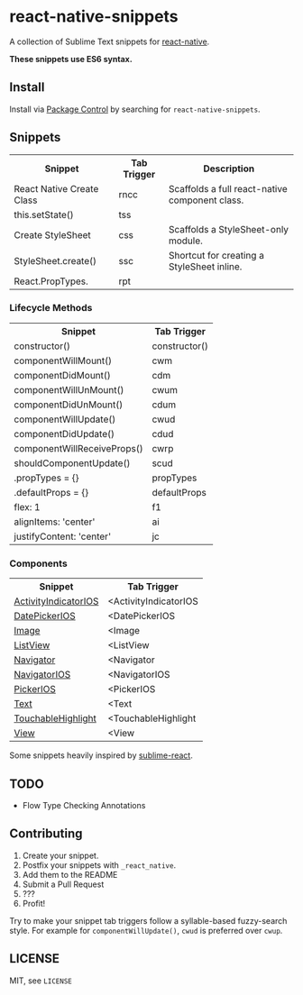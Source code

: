 # react-native-snippets

A collection of Sublime Text snippets for [react-native](https://github.com/facebook/react-native).

**These snippets use ES6 syntax.**

## Install

Install via [Package Control](http://wbond.net/sublime_packages/package_control) by searching for `react-native-snippets`.

## Snippets

<table>
    <tr>
        <th>Snippet</th>
        <th>Tab Trigger</th>
        <th>Description</th>
    </tr>
    <tr>
      <td>React Native Create Class</td>
      <td>rncc</td>
      <td>Scaffolds a full react-native component class.</td>
    </tr>
    <tr>
      <td>this.setState()</td>
      <td>tss</td>
    </tr>
    <tr>
      <td>Create StyleSheet</td>
      <td>css</td>
      <td>Scaffolds a StyleSheet-only module.</td>
    </tr>
    <tr>
      <td>StyleSheet.create()</td>
      <td>ssc</td>
      <td>Shortcut for creating a StyleSheet inline.</td>
    </tr>
    <tr>
      <td>React.PropTypes.</td>
      <td>rpt</td>
    </tr>
</table>

### Lifecycle Methods

<table>
  <tr>
    <th>Snippet</th>
    <th>Tab Trigger</th>
  </tr>
  <tr>
    <td>constructor()</td>
    <td>constructor()</td>
  </tr>
  <tr>
    <td>componentWillMount()</td>
    <td>cwm</td>
  </tr>
  <tr>
    <td>componentDidMount()</td>
    <td>cdm</td>
  </tr>
  <tr>
    <td>componentWillUnMount()</td>
    <td>cwum</td>
  </tr>
  <tr>
    <td>componentDidUnMount()</td>
    <td>cdum</td>
  </tr>
  <tr>
    <td>componentWillUpdate()</td>
    <td>cwud</td>
  </tr>
  <tr>
    <td>componentDidUpdate()</td>
    <td>cdud</td>
  </tr>
  <tr>
    <td>componentWillReceiveProps()</td>
    <td>cwrp</td>
  </tr>
  <tr>
    <td>shouldComponentUpdate()</td>
    <td>scud</td>
  </tr>
  <tr>
    <td>.propTypes = {}</td>
    <td>propTypes</td>
  </tr>
  <tr>
    <td>.defaultProps = {}</td>
    <td>defaultProps</td>
  </tr>
  <tr>
    <td>flex: 1</td>
    <td>f1</td>
  </tr>
  <tr>
    <td>alignItems: 'center'</td>
    <td>ai</td>
  </tr>
  <tr>
    <td>justifyContent: 'center'</td>
    <td>jc</td>
  </tr>
</table>

### Components

<table>
    <tr>
        <th>Snippet</th>
        <th>Tab Trigger</th>
    </tr>
    <tr>
        <td><a href="http://facebook.github.io/react-native/docs/activityindicatorios.html#content">ActivityIndicatorIOS</a></td>
        <td>&lt;ActivityIndicatorIOS</td>
    </tr>
    <tr>
        <td><a href="http://facebook.github.io/react-native/docs/datepickerios.html#content">DatePickerIOS</a></td>
        <td>&lt;DatePickerIOS</td>
    </tr>
    <tr>
        <td><a href="http://facebook.github.io/react-native/docs/image.html#content">Image</a></td>
        <td>&lt;Image</td>
    </tr>
    <tr>
        <td><a href="http://facebook.github.io/react-native/docs/listview.html#content">ListView</a></td>
        <td>&lt;ListView</td>
    </tr>
    <tr>
        <td><a href="http://facebook.github.io/react-native/docs/navigator.html#content">Navigator</a></td>
        <td>&lt;Navigator</td>
    </tr>
    <tr>
        <td><a href="http://facebook.github.io/react-native/docs/navigatorios.html#content">NavigatorIOS</a></td>
        <td>&lt;NavigatorIOS</td>
    </tr>
    <tr>
        <td><a href="http://facebook.github.io/react-native/docs/pickerios.html#content">PickerIOS</a></td>
        <td>&lt;PickerIOS</td>
    </tr>
    <tr>
        <td><a href="http://facebook.github.io/react-native/docs/text.html#content">Text</a></td>
        <td>&lt;Text</td>
    </tr>
    <tr>
        <td><a href="http://facebook.github.io/react-native/docs/touchablehighlight.html#content">TouchableHighlight</a></td>
        <td>&lt;TouchableHighlight</td>
    </tr>
    <tr>
        <td><a href="http://facebook.github.io/react-native/docs/view.html#content">View</a></td>
        <td>&lt;View</td>
    </tr>
</table>

Some snippets heavily inspired by [sublime-react](https://github.com/reactjs/sublime-react).

## TODO

- Flow Type Checking Annotations

## Contributing

1. Create your snippet.
2. Postfix your snippets with `_react_native`.
3. Add them to the README
4. Submit a Pull Request
5. ???
6. Profit!

Try to make your snippet tab triggers follow a syllable-based fuzzy-search style. For example for `componentWillUpdate()`, `cwud` is preferred over `cwup`.

## LICENSE

MIT, see `LICENSE`
